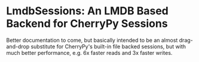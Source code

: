 # LmdbSessions: An LMDB Based Backend for CherryPy Sessions

Better documentation to come, but basically intended to be an almost
drag-and-drop substitute for CherryPy's built-in file backed sessions,
but with much better performance, e.g. 6x faster reads and 3x faster
writes.
